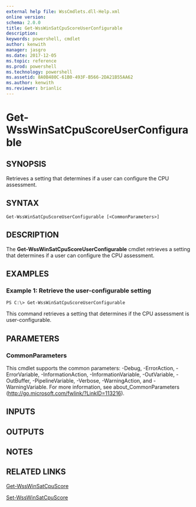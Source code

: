 ```yaml
---
external help file: WssCmdlets.dll-Help.xml
online version: 
schema: 2.0.0
title: Get-WssWinSatCpuScoreUserConfigurable
description: 
keywords: powershell, cmdlet
author: kenwith
manager: jasgro
ms.date: 2017-12-05
ms.topic: reference
ms.prod: powershell
ms.technology: powershell
ms.assetid: 8A0B480C-61B0-493F-B566-2DA21B55AA62
ms.author: kenwith
ms.reviewer: brianlic
---
```


# Get-WssWinSatCpuScoreUserConfigurable

## SYNOPSIS
Retrieves a setting that determines if a user can configure the CPU assessment.

## SYNTAX

```
Get-WssWinSatCpuScoreUserConfigurable [<CommonParameters>]
```

## DESCRIPTION
The **Get-WssWinSatCpuScoreUserConfigurable** cmdlet retrieves a setting that determines if a user can configure the CPU assessment.

## EXAMPLES

### Example 1: Retrieve the user-configurable setting
```
PS C:\> Get-WssWinSatCpuScoreUserConfigurable
```

This command retrieves a setting that determines if the CPU assessment is user-configurable.

## PARAMETERS

### CommonParameters
This cmdlet supports the common parameters: -Debug, -ErrorAction, -ErrorVariable, -InformationAction, -InformationVariable, -OutVariable, -OutBuffer, -PipelineVariable, -Verbose, -WarningAction, and -WarningVariable. For more information, see about_CommonParameters (http://go.microsoft.com/fwlink/?LinkID=113216).

## INPUTS

## OUTPUTS

## NOTES

## RELATED LINKS

[Get-WssWinSatCpuScore](./Get-WssWinSatCpuScore.md)

[Set-WssWinSatCpuScore](./Set-WssWinSatCpuScore.md)
